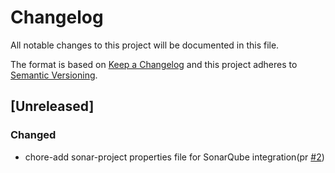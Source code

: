 # Changelog

All notable changes to this project will be documented in this file.

The format is based on [Keep a Changelog](https://keepachangelog.com/en/1.0.0/)
and this project adheres to [Semantic Versioning](https://semver.org/spec/v2.0.0.html).

## [Unreleased]

### Changed

- chore-add sonar-project properties file for SonarQube integration(pr [#2])

[#2]: https://github.com/jerus-org/kdeets/pull/2

